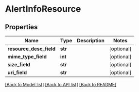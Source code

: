 # AlertInfoResource

## Properties
Name | Type | Description | Notes
------------ | ------------- | ------------- | -------------
**resource_desc_field** | **str** |  | [optional] 
**mime_type_field** | **int** |  | [optional] 
**size_field** | **str** |  | [optional] 
**uri_field** | **str** |  | [optional] 

[[Back to Model list]](../README.md#documentation-for-models) [[Back to API list]](../README.md#documentation-for-api-endpoints) [[Back to README]](../README.md)

